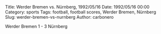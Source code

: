 Title: Werder Bremen vs. Nürnberg, 1992/05/16
Date: 1992/05/16 00:00
Category: sports
Tags: football, football scores, Werder Bremen, Nürnberg
Slug: werder-bremen-vs-nurnberg
Author: carbonero


Werder Bremen 1 - 3 Nürnberg
